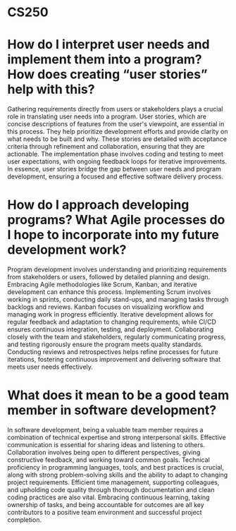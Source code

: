 # CS250

# How do I interpret user needs and implement them into a program? How does creating “user stories” help with this?

Gathering requirements directly from users or stakeholders plays a crucial role in translating user needs into a program. User stories, which are concise descriptions of features from the user's viewpoint, are essential in this process. They help prioritize development efforts and provide clarity on what needs to be built and why. These stories are detailed with acceptance criteria through refinement and collaboration, ensuring that they are actionable. The implementation phase involves coding and testing to meet user expectations, with ongoing feedback loops for iterative improvements. In essence, user stories bridge the gap between user needs and program development, ensuring a focused and effective software delivery process.

# How do I approach developing programs? What Agile processes do I hope to incorporate into my future development work?

Program development involves understanding and prioritizing requirements from stakeholders or users, followed by detailed planning and design. Embracing Agile methodologies like Scrum, Kanban, and iterative development can enhance this process. Implementing Scrum involves working in sprints, conducting daily stand-ups, and managing tasks through backlogs and reviews. Kanban focuses on visualizing workflow and managing work in progress efficiently. Iterative development allows for regular feedback and adaptation to changing requirements, while CI/CD ensures continuous integration, testing, and deployment. Collaborating closely with the team and stakeholders, regularly communicating progress, and testing rigorously ensure the program meets quality standards. Conducting reviews and retrospectives helps refine processes for future iterations, fostering continuous improvement and delivering software that meets user needs effectively.


# What does it mean to be a good team member in software development?

In software development, being a valuable team member requires a combination of technical expertise and strong interpersonal skills. Effective communication is essential for sharing ideas and listening to others. Collaboration involves being open to different perspectives, giving constructive feedback, and working toward common goals. Technical proficiency in programming languages, tools, and best practices is crucial, along with strong problem-solving skills and the ability to adapt to changing project requirements. Efficient time management, supporting colleagues, and upholding code quality through thorough documentation and clean coding practices are also vital. Embracing continuous learning, taking ownership of tasks, and being accountable for outcomes are all key contributors to a positive team environment and successful project completion.
